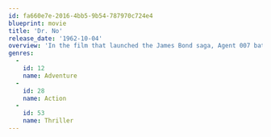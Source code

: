 ```yaml
---
id: fa660e7e-2016-4bb5-9b54-787970c724e4
blueprint: movie
title: 'Dr. No'
release_date: '1962-10-04'
overview: 'In the film that launched the James Bond saga, Agent 007 battles mysterious Dr. No, a scientific genius bent on destroying the U.S. space program. As the countdown to disaster begins, Bond must go to Jamaica, where he encounters beautiful Honey Ryder, to confront a megalomaniacal villain in his massive island headquarters.'
genres:
  -
    id: 12
    name: Adventure
  -
    id: 28
    name: Action
  -
    id: 53
    name: Thriller
---
```


